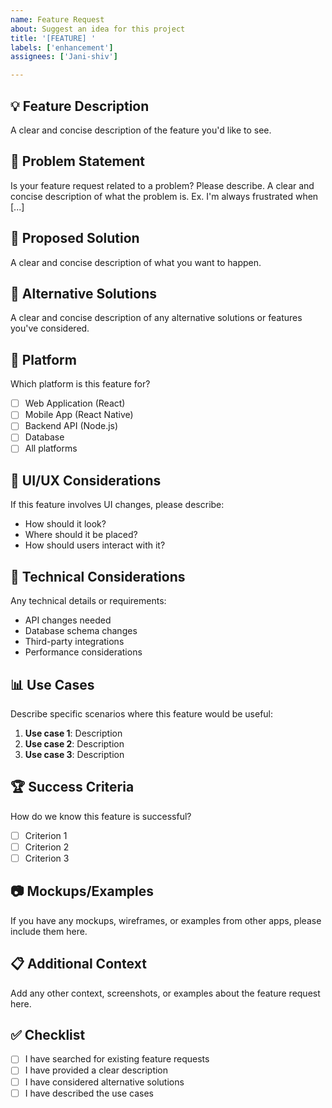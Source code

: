 ```yaml
---
name: Feature Request
about: Suggest an idea for this project
title: '[FEATURE] '
labels: ['enhancement']
assignees: ['Jani-shiv']

---
```


## 💡 Feature Description
A clear and concise description of the feature you'd like to see.

## 🎯 Problem Statement
Is your feature request related to a problem? Please describe.
A clear and concise description of what the problem is. Ex. I'm always frustrated when [...]

## 💭 Proposed Solution
A clear and concise description of what you want to happen.

## 🔄 Alternative Solutions
A clear and concise description of any alternative solutions or features you've considered.

## 📱 Platform
Which platform is this feature for?
- [ ] Web Application (React)
- [ ] Mobile App (React Native)
- [ ] Backend API (Node.js)
- [ ] Database
- [ ] All platforms

## 🎨 UI/UX Considerations
If this feature involves UI changes, please describe:
- How should it look?
- Where should it be placed?
- How should users interact with it?

## 🔧 Technical Considerations
Any technical details or requirements:
- API changes needed
- Database schema changes
- Third-party integrations
- Performance considerations

## 📊 Use Cases
Describe specific scenarios where this feature would be useful:
1. **Use case 1**: Description
2. **Use case 2**: Description
3. **Use case 3**: Description

## 🏆 Success Criteria
How do we know this feature is successful?
- [ ] Criterion 1
- [ ] Criterion 2
- [ ] Criterion 3

## 📷 Mockups/Examples
If you have any mockups, wireframes, or examples from other apps, please include them here.

## 📋 Additional Context
Add any other context, screenshots, or examples about the feature request here.

## ✅ Checklist
- [ ] I have searched for existing feature requests
- [ ] I have provided a clear description
- [ ] I have considered alternative solutions
- [ ] I have described the use cases
